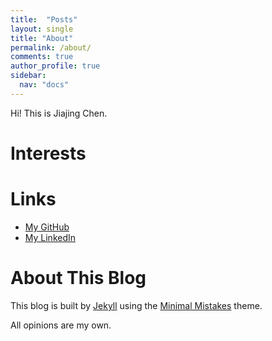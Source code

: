 ```yaml
---
title:  "Posts"
layout: single
title: "About"
permalink: /about/
comments: true
author_profile: true
sidebar:
  nav: "docs"
---
```


Hi! This is Jiajing Chen.



Interests
============


Links
============
* [My GitHub](https://github.com/jiajingchen)
* [My LinkedIn](https://www.linkedin.com/in/jiajingchen/)


About This Blog
============

This blog is built by [Jekyll](http://jekyllrb.com/) using the [Minimal Mistakes](http://mademistakes.com/minimal-mistakes/) theme.

All opinions are my own.
